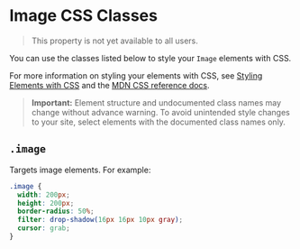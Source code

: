 <!-- This article was published using the Doc Push single-sourcing tool. Any changes to this article MUST be made in the source file. Find it at www.github.com/wix-private/velo-docs.-->

# Image CSS Classes

> This property is not yet available to all users.

You can use the classes listed below
to style your `Image` elements with CSS.

For more information on styling your elements with CSS, see
[Styling Elements with CSS]($w/styling-elements-with-css) and the
[MDN CSS reference docs](https://developer.mozilla.org/en-US/docs/Learn/CSS).

<blockquote class="important">

__Important:__
Element structure and undocumented class names
may change without advance warning.
To avoid unintended style changes to your site,
select elements with the documented class names only.

</blockquote>

## `.image`

Targets image elements.
For example:

```css
.image {
  width: 200px;
  height: 200px;
  border-radius: 50%;
  filter: drop-shadow(16px 16px 10px gray);
  cursor: grab;
}
```
